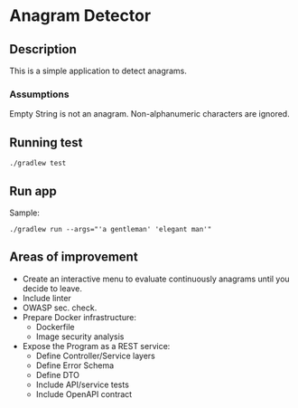 # Anagram Detector

## Description
 This is a simple application to detect anagrams.

### Assumptions
 Empty String is not an anagram.
 Non-alphanumeric characters are ignored.
 
## Running test
```
./gradlew test
```

## Run app
Sample:
```
./gradlew run --args="'a gentleman' 'elegant man'"
```

## Areas of improvement
* Create an interactive menu to evaluate continuously anagrams until you decide to leave.
* Include linter
* OWASP sec. check.
* Prepare Docker infrastructure:
  * Dockerfile
  * Image security analysis
* Expose the Program as a REST service:
  * Define Controller/Service layers
  * Define Error Schema
  * Define DTO
  * Include API/service tests
  * Include OpenAPI contract
